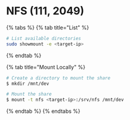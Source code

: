 # NFS (111, 2049)

{% tabs %}
{% tab title="List" %}
```bash
# List available directories
sudo showmount -e <target-ip>
```
{% endtab %}

{% tab title="Mount Locally" %}
```bash
# Create a directory to mount the share
$ mkdir /mnt/dev

# Mount the share
$ mount -t nfs <target-ip>:/srv/nfs /mnt/dev
```
{% endtab %}
{% endtabs %}
